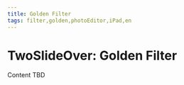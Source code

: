 ```yaml
---
title: Golden Filter
tags: filter,golden,photoEditor,iPad,en
---
```


# TwoSlideOver: Golden Filter

Content TBD
